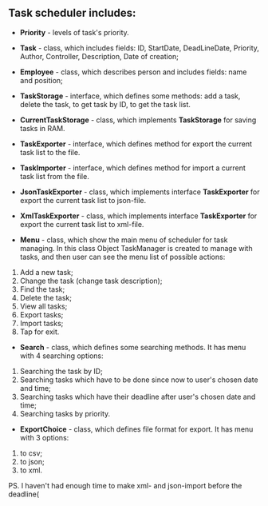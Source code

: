## Task scheduler includes:

- **Priority** - levels of task's priority.

- **Task** - class, which includes fields: ID, StartDate, DeadLineDate, Priority, Author, Controller, Description, Date of creation;

- **Employee** - class, which describes person and includes fields: name and position;

- **TaskStorage** - interface, which defines some methods: add a task, delete the task, to get task by ID, to get the task list.

- **CurrentTaskStorage** - class, which implements **TaskStorage** for saving tasks in RAM.

- **TaskExporter** - interface, which defines method for export the current task list to the file.

- **TaskImporter** - interface, which defines method for import a current task list from the file.

- **JsonTaskExporter** - class, which implements interface **TaskExporter** for export the current task list to json-file.

- **XmlTaskExporter** - class, which implements interface **TaskExporter** for export the current task list to xml-file.

- **Menu** - class, which show the main menu of scheduler for task managing. In this class Object TaskManager is created to manage with tasks, 
and then user can see the menu list of possible actions:
1. Add a new task;
2. Change the task (change task description);
3. Find the task;
4. Delete the task;
5. View all tasks;
6. Export tasks;
7. Import tasks;
0. Tap for exit.

- **Search** - class, which defines some searching methods. 
It has menu with 4 searching options: 
1. Searching the task by ID;
2. Searching tasks which have to be done since now to user's chosen date and time;
3. Searching tasks which have their deadline after user's chosen date and time;
4. Searching tasks by priority.

- **ExportChoice** - class, which defines file format for export.
  It has menu with 3 options:
1. to csv;
2. to json;
3. to xml.

PS. I haven't had enough time to make xml- and json-import before the deadline( 
